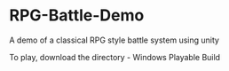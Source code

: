 # RPG-Battle-Demo
A demo of a classical RPG style battle system using unity

To play, download the directory - Windows Playable Build
